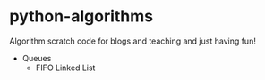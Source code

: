 # python-algorithms
Algorithm scratch code for blogs and teaching and just having fun!

- Queues
  - FIFO Linked List
